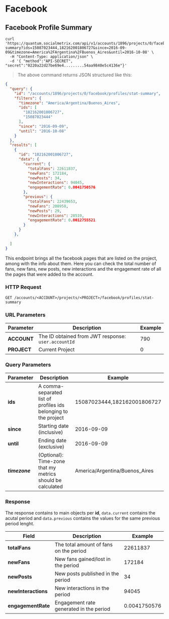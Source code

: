 # Facebook

## Facebook Profile Summary 
```shell
curl 'https://quantum.socialmetrix.com/api/v1/accounts/1896/projects/0/facebook/profiles/stat-summary?ids=15087023444,182162001806727&since=2016-09-09&timezone=America%2FArgentina%2FBuenos_Aires&until=2016-10-08' \
  -H "Content-Type: application/json" \ 
  -d '{ "method":"API-SECRET", "secret":"0220a22d27be69e4.........54aa9840e5c4136e"}'
```

> The above command returns JSON structured like this:

```json
{
  "query": {
    "id": "/accounts/1896/projects/0/facebook/profiles/stat-summary",
    "filters": {
      "timezone": "America/Argentina/Buenos_Aires",
      "ids": [
        "182162001806727",
        "15087023444"
      ],
      "since": "2016-09-09",
      "until": "2016-10-08"
    }
  },
  "results": [
    {
      "id": "182162001806727",
      "data": {
        "current": {
          "totalFans": 22611837,
          "newFans": 172184,
          "newPosts": 34,
          "newInteractions": 94045,
          "engagementRate": 0.0041750576
        },
        "previous": {
          "totalFans": 22439653,
          "newFans": 208958,
          "newPosts": 29,
          "newInteractions": 28519,
          "engagementRate": 0.0012755521
        }
      }
    },
    
  ]
}
```

This endpoint brings all the facebook pages that are listed on the project, among with the info about them. Here you can check the total number of fans, new fans, new posts, new interactions and the engagement rate of all the pages that were added to the account.

### HTTP Request

`GET /accounts/<ACCOUNT>/projects/<PROJECT>/facebook/profiles/stat-summary`

### URL Parameters

Parameter | Description | Example
--------- | ----------- | -----------
**ACCOUNT** | The ID obtained from JWT response: `user.accountId` | 790
**PROJECT** | Current Project | 0

### Query Parameters

Parameter | Description | Example
--------- | ----------- | -----------
**ids** | A comma-separated list of profiles ids belonging to the project | 15087023444,182162001806727
**since** | Starting date (inclusive) | 2016-09-09
**until** | Ending date (exclusive) | 2016-09-09
***timezone*** | (Optional): Time-zone that my metrics should be calculated | America/Argentina/Buenos_Aires

### Response

The response contains to main objects per **id**, `data.current` contains the acutal period and `data.previous` contains the values for the same previous period lenght.

Field | Description | Example
--------- | ----------- | -----------
**totalFans** | The total amount of fans on the period | 22611837
**newFans** | New fans gained/lost in the period | 172184
**newPosts** | New posts published in the period | 34
**newInteractions** | New interactions in the period | 94045
**engagementRate** | Engagement rate generated in the period | 0.0041750576

